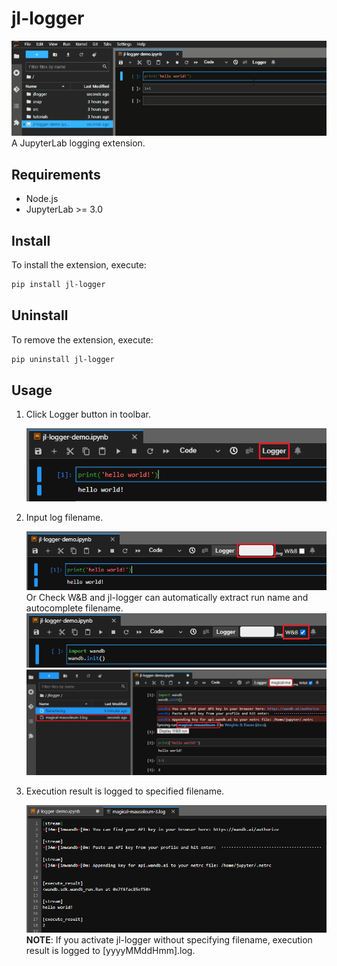 # jl-logger

<div>
    <img src="https://github.com/sakusaku-rich/jl-logger/raw/main/demo/jl-logger-Demo.gif" />
</div>
A JupyterLab logging extension.


## Requirements

* Node.js
* JupyterLab >= 3.0

## Install

To install the extension, execute:

```bash
pip install jl-logger
```

## Uninstall

To remove the extension, execute:

```bash
pip uninstall jl-logger
```

## Usage

1. Click Logger button in  toolbar.
    <div>
        <img src="https://github.com/sakusaku-rich/jl-logger/raw/main/demo/jl-logger1.png" />
    </div>
2. Input log filename.
    <div>
        <img src="https://github.com/sakusaku-rich/jl-logger/raw/main/demo/jl-logger2a.png" />
    </div>
    Or Check W&B and jl-logger can automatically extract run name and autocomplete filename.
    <div>
        <img src="https://github.com/sakusaku-rich/jl-logger/raw/main/demo/jl-logger2b.png" />
    </div>
    
    
    <div>
        <img src="https://github.com/sakusaku-rich/jl-logger/raw/main/demo/jl-logger2c.png" />
    </div>
3. Execution result is logged to specified filename.
    <div>
        <img src="https://github.com/sakusaku-rich/jl-logger/raw/main/demo/jl-logger3.png" />
    </div>
    <b>NOTE</b>:
    If you activate jl-logger without specifying filename, execution result is logged to [yyyyMMddHmm].log. 

